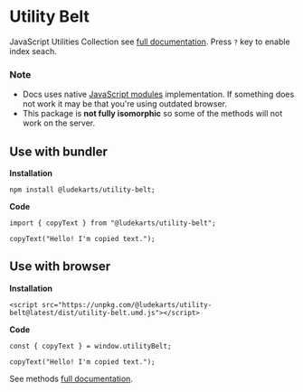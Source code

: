 # Utility Belt

JavaScript Utilities Collection see [full documentation](https://ludekarts.github.io/utility-belt). Press `?` key to enable index seach.

### Note

- Docs uses native [JavaScript modules](https://developer.mozilla.org/en-US/docs/Web/JavaScript/Guide/Modules) implementation. If something does not work it may be that you're using outdated browser.
- This package is **not fully isomorphic** so some of the methods will not work on the server.


## Use with bundler

**Installation**

```
npm install @ludekarts/utility-belt;
```

**Code**

```
import { copyText } from "@ludekarts/utility-belt";

copyText("Hello! I'm copied text.");
```


## Use with browser

**Installation**

```
<script src="https://unpkg.com/@ludekarts/utility-belt@latest/dist/utility-belt.umd.js"></script>
```

**Code**

```
const { copyText } = window.utilityBelt;

copyText("Hello! I'm copied text.");
```

See methods [full documentation](https://ludekarts.github.io/utility-belt).